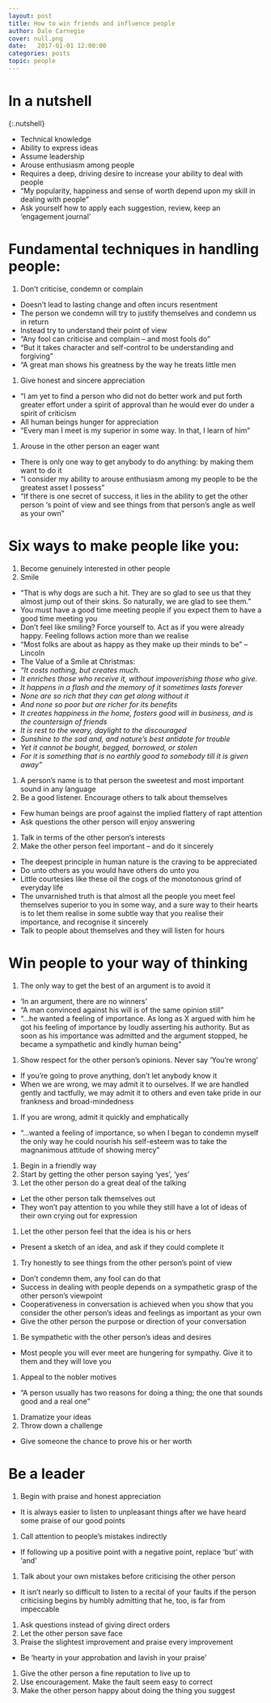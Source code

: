 ```yaml
---
layout: post
title: How to win friends and influence people
author: Dale Carnegie
cover: null.png
date:   2017-01-01 12:00:00
categories: posts
topic: people
---
```


# In a nutshell

{:.nutshell}
-   Technical knowledge
-   Ability to express ideas
-   Assume leadership
-   Arouse enthusiasm among people
-   Requires a deep, driving desire to increase your ability to deal
    with people
-   “My popularity, happiness and sense of worth depend upon my skill in
    dealing with people”
-   Ask yourself how to apply each suggestion, review, keep an
    ‘engagement journal’

# Fundamental techniques in handling people:

1.  Don’t criticise, condemn or complain
-   Doesn’t lead to lasting change and often incurs resentment
-   The person we condemn will try to justify themselves and condemn us
    in return
-   Instead try to understand their point of view
-   “Any fool can criticise and complain – and most fools do”
-   “But it takes character and self-control to be understanding and
    forgiving”
-   “A great man shows his greatness by the way he treats little men
1.  Give honest and sincere appreciation
-   “I am yet to find a person who did not do better work and put forth
    greater effort under a spirit of approval than he would ever do
    under a spirit of criticism
-   All human beings hunger for appreciation
-   “Every man I meet is my superior in some way. In that, I learn of
    him”
1.  Arouse in the other person an eager want
-   There is only one way to get anybody to do anything: by making them
    want to do it
-   “I consider my ability to arouse enthusiasm among my people to be
    the greatest asset I possess”
-   “If there is one secret of success, it lies in the ability to get
    the other person ‘s point of view and see things from that person’s
    angle as well as your own”

# Six ways to make people like you:

1.  Become genuinely interested in other people
1.  Smile
-   “That is why dogs are such a hit. They are so glad to see us that
    they almost jump out of their skins. So naturally, we are glad to
    see them.”
-   You must have a good time meeting people if you expect them to have
    a good time meeting you
-   Don’t feel like smiling? Force yourself to. Act as if you were
    already happy. Feeling follows action more than we realise
-   “Most folks are about as happy as they make up their minds to be” –
    Lincoln
-   The Value of a Smile at Christmas:
-   *“It costs nothing, but creates much.*
-   *It enriches those who receive it, without impoverishing those who
    give.*
-   *It happens in a flash and the memory of it sometimes lasts forever*
-   *None are so rich that they can get along without it*
-   *And none so poor but are richer for its benefits*
-   *It creates happiness in the home, fosters good will in business,
    and is the countersign of friends*
-   *It is rest to the weary, daylight to the discouraged*
-   *Sunshine to the sad and, and nature’s best antidote for trouble*
-   *Yet it cannot be bought, begged, borrowed, or stolen*
-   *For it is something that is no earthly good to somebody till it is
    given away”*
1.  A person’s name is to that person the sweetest and most important
    sound in any language
2.  Be a good listener. Encourage others to talk about themselves
-   Few human beings are proof against the implied flattery of rapt
    attention
-   Ask questions the other person will enjoy answering
1.  Talk in terms of the other person’s interests
2.  Make the other person feel important – and do it sincerely
-   The deepest principle in human nature is the craving to be
    appreciated
-   Do unto others as you would have others do unto you
-   Little courtesies like these oil the cogs of the monotonous grind of
    everyday life
-   The unvarnished truth is that almost all the people you meet feel
    themselves superior to you in some way, and a sure way to their
    hearts is to let them realise in some subtle way that you realise
    their importance, and recognise it sincerely
-   Talk to people about themselves and they will listen for hours

# Win people to your way of thinking

1.  The only way to get the best of an argument is to avoid it
-   ‘In an argument, there are no winners’
-   “A man convinced against his will is of the same opinion still”
-   “…he wanted a feeling of importance. As long as X argued with him he
    got his feeling of importance by loudly asserting his authority. But
    as soon as his importance was admitted and the argument stopped, he
    became a sympathetic and kindly human being”
1.  Show respect for the other person’s opinions. Never say ‘You’re
    wrong’
-   If you’re going to prove anything, don’t let anybody know it
-   When we are wrong, we may admit it to ourselves. If we are handled
    gently and tactfully, we may admit it to others and even take pride
    in our frankness and broad-mindedness
1.  If you are wrong, admit it quickly and emphatically
-   “…wanted a feeling of importance, so when I began to condemn myself
    the only way he could nourish his self-esteem was to take the
    magnanimous attitude of showing mercy”
1.  Begin in a friendly way
2.  Start by getting the other person saying ‘yes’, ‘yes’
3.  Let the other person do a great deal of the talking
-   Let the other person talk themselves out
-   They won’t pay attention to you while they still have a lot of ideas
    of their own crying out for expression
1.  Let the other person feel that the idea is his or hers
-   Present a sketch of an idea, and ask if they could complete it
1.  Try honestly to see things from the other person’s point of view
-   Don’t condemn them, any fool can do that
-   Success in dealing with people depends on a sympathetic grasp of the
    other person’s viewpoint
-   Cooperativeness in conversation is achieved when you show that you
    consider the other person’s ideas and feelings as important as your
    own
-   Give the other person the purpose or direction of your conversation
1.  Be sympathetic with the other person’s ideas and desires
-   Most people you will ever meet are hungering for sympathy. Give it
    to them and they will love you
1.  Appeal to the nobler motives
-   “A person usually has two reasons for doing a thing; the one that
    sounds good and a real one”
1.  Dramatize your ideas
2.  Throw down a challenge
-   Give someone the chance to prove his or her worth

# Be a leader
1.  Begin with praise and honest appreciation
-   It is always easier to listen to unpleasant things after we have
    heard some praise of our good points
1.  Call attention to people’s mistakes indirectly
-   If following up a positive point with a negative point, replace
    ‘but’ with ‘and’
1.  Talk about your own mistakes before criticising the other person
-   It isn’t nearly so difficult to listen to a recital of your faults
    if the person criticising begins by humbly admitting that he, too,
    is far from impeccable
1.  Ask questions instead of giving direct orders
2.  Let the other person save face
3.  Praise the slightest improvement and praise every improvement
-   Be ‘hearty in your approbation and lavish in your praise’
1.  Give the other person a fine reputation to live up to
2.  Use encouragement. Make the fault seem easy to correct
3.  Make the other person happy about doing the thing you suggest